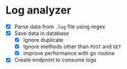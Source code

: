 # Log analyzer

- [x] Parse data from `.log` file using regex
- [x] Save data in database
  - [x] Ignore duplicate
  - [x] Ignore methods other than `POST` and `GET`
  - [x] improve performance with go routine
- [x] Create endpoint to consume logs
